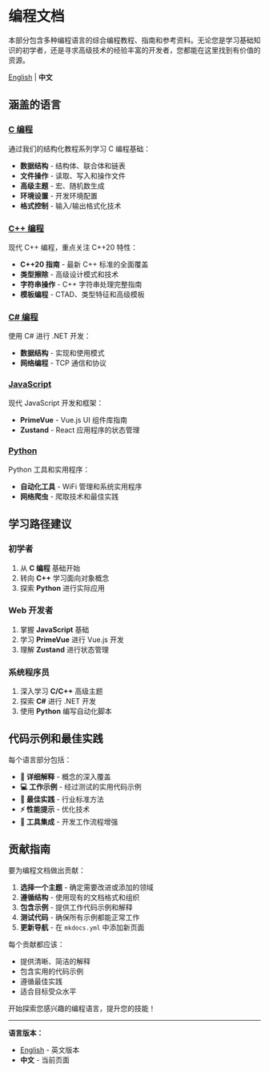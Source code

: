# 编程文档

本部分包含多种编程语言的综合编程教程、指南和参考资料。无论您是学习基础知识的初学者，还是寻求高级技术的经验丰富的开发者，您都能在这里找到有价值的资源。

[English](index.md) | **中文**

## 涵盖的语言

### [C 编程](c/index.zh.md)
通过我们的结构化教程系列学习 C 编程基础：

- **数据结构** - 结构体、联合体和链表
- **文件操作** - 读取、写入和操作文件
- **高级主题** - 宏、随机数生成
- **环境设置** - 开发环境配置
- **格式控制** - 输入/输出格式化技术

### [C++ 编程](cpp/index.zh.md)
现代 C++ 编程，重点关注 C++20 特性：

- **C++20 指南** - 最新 C++ 标准的全面覆盖
- **类型擦除** - 高级设计模式和技术
- **字符串操作** - C++ 字符串处理完整指南
- **模板编程** - CTAD、类型特征和高级模板

### [C# 编程](csharp/index.zh.md)
使用 C# 进行 .NET 开发：

- **数据结构** - 实现和使用模式
- **网络编程** - TCP 通信和协议

### [JavaScript](javascript/index.zh.md)
现代 JavaScript 开发和框架：

- **PrimeVue** - Vue.js UI 组件库指南
- **Zustand** - React 应用程序的状态管理

### [Python](python/index.zh.md)
Python 工具和实用程序：

- **自动化工具** - WiFi 管理和系统实用程序
- **网络爬虫** - 爬取技术和最佳实践

## 学习路径建议

### 初学者
1. 从 **C 编程** 基础开始
2. 转向 **C++** 学习面向对象概念
3. 探索 **Python** 进行实际应用

### Web 开发者
1. 掌握 **JavaScript** 基础
2. 学习 **PrimeVue** 进行 Vue.js 开发
3. 理解 **Zustand** 进行状态管理

### 系统程序员
1. 深入学习 **C/C++** 高级主题
2. 探索 **C#** 进行 .NET 开发
3. 使用 **Python** 编写自动化脚本

## 代码示例和最佳实践

每个语言部分包括：

- **📖 详细解释** - 概念的深入覆盖
- **💻 工作示例** - 经过测试的实用代码示例
- **🎯 最佳实践** - 行业标准方法
- **⚡ 性能提示** - 优化技术
- **🔧 工具集成** - 开发工作流程增强

## 贡献指南

要为编程文档做出贡献：

1. **选择一个主题** - 确定需要改进或添加的领域
2. **遵循结构** - 使用现有的文档格式和组织
3. **包含示例** - 提供工作代码示例和解释
4. **测试代码** - 确保所有示例都能正常工作
5. **更新导航** - 在 `mkdocs.yml` 中添加新页面

每个贡献都应该：
- 提供清晰、简洁的解释
- 包含实用的代码示例
- 遵循最佳实践
- 适合目标受众水平

开始探索您感兴趣的编程语言，提升您的技能！

---

**语言版本：**
- [English](index.md) - 英文版本
- **中文** - 当前页面
